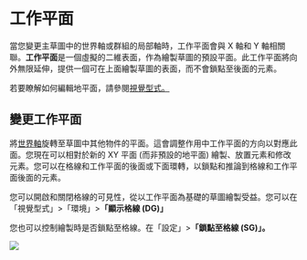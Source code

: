 # 工作平面

當您變更主草圖中的世界軸或群組的局部軸時，工作平面會與 X 軸和 Y 軸相關聯。**工作平面**是一個虛擬的二維表面，作為繪製草圖的預設平面。此工作平面將向外無限延伸，提供一個可在上面繪製草圖的表面，而不會鎖點至後面的元素。

若要瞭解如何編輯地平面，請參閱[視覺型式。](../formit-primer/part-i/visual-settings.md)

## 變更工作平面

將[世界軸](world-axes.md)旋轉至草圖中其他物件的平面。這會調整作用中工作平面的方向以對應此面。您現在可以相對於新的 XY 平面 (而非預設的地平面) 繪製、放置元素和修改元素。您可以在格線和工作平面的後面或下面環轉，以鎖點和推論到格線和工作平面後面的元素。

您可以開啟和關閉格線的可見性，從以工作平面為基礎的草圖繪製受益。您可以在「視覺型式」>「環境」>**「顯示格線 (DG)」**

您也可以控制繪製時是否鎖點至格線。在「設定」>**「鎖點至格線 (SG)」。**

![](../.gitbook/assets/work-plane.gif)
